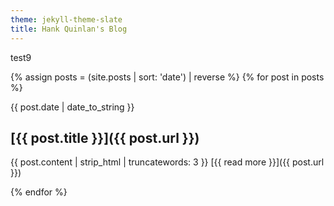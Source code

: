 ```yaml
---
theme: jekyll-theme-slate
title: Hank Quinlan's Blog
---
```

test9

{% assign posts = (site.posts | sort: 'date') | reverse %}
{% for post in posts %}

{{ post.date | date_to_string }}
## [{{ post.title }}]({{ post.url }})

   {{ post.content | strip_html | truncatewords: 3 }}
   [{{ read more }}]({{ post.url }})


{% endfor %}

